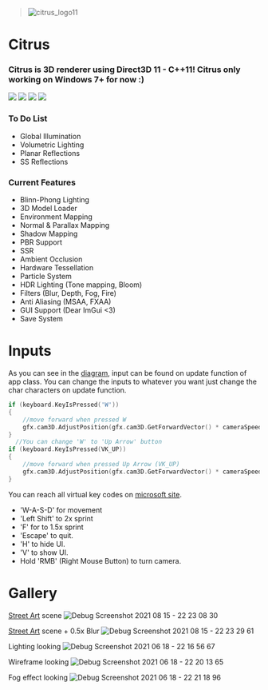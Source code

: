 > ![citrus_logo11](https://user-images.githubusercontent.com/60492235/122637162-d3911e00-d0f5-11eb-8534-c1d7c1085e3b.png)
# Citrus
### Citrus is 3D renderer using Direct3D 11 - C++11! Citrus only working on Windows 7+ for now :)

![](https://img.shields.io/github/stars/choi303/Citrus.svg) ![](https://img.shields.io/github/forks/choi303/Citrus.svg) ![](https://img.shields.io/github/release/choi303/Citrus.svg) ![](https://img.shields.io/github/issues/choi303/Citrus.svg) 

### To Do List
- Global Illumination
- Volumetric Lighting
- Planar Reflections
- SS Reflections

### Current Features
- Blinn-Phong Lighting
- 3D Model Loader
- Environment Mapping
- Normal & Parallax Mapping
- Shadow Mapping
- PBR Support
- SSR
- Ambient Occlusion
- Hardware Tessellation
- Particle System
- HDR Lighting (Tone mapping, Bloom)
- Filters (Blur, Depth, Fog, Fire)
- Anti Aliasing (MSAA, FXAA)
- GUI Support (Dear ImGui <3)
- Save System

# Inputs
As you can see in the [diagram](https://miro.com/app/board/o9J_lXORBkk=/), input can be found on update function of app class. You can change the inputs to whatever you want just change the char characters on update function.
```c++
if (keyboard.KeyIsPressed('W'))
{
	//move forward when pressed W
	gfx.cam3D.AdjustPosition(gfx.cam3D.GetForwardVector() * cameraSpeed * deltaTime);
}
  //You can change 'W' to 'Up Arrow' button
if (keyboard.KeyIsPressed(VK_UP)) 
{
	//move forward when pressed Up Arrow (VK_UP)
	gfx.cam3D.AdjustPosition(gfx.cam3D.GetForwardVector() * cameraSpeed * deltaTime);
}
```
You can reach all virtual key codes on [microsoft site](https://docs.microsoft.com/en-us/windows/win32/inputdev/virtual-key-codes).
- 'W-A-S-D' for movement
- 'Left Shift' to 2x sprint
- 'F' for to 1.5x sprint
- 'Escape' to quit.
- 'H' to hide UI.
- 'V' to show UI.
- Hold 'RMB' (Right Mouse Button) to turn camera.

# Gallery
[Street Art](https://www.youtube.com/watch?v=Ivt2RrtkPYQ) scene
![Debug Screenshot 2021 08 15 - 22 23 08 30](https://user-images.githubusercontent.com/60492235/129593137-59d4f437-2c97-4544-9b32-e4b68a25aaa4.png)

[Street Art](https://www.youtube.com/watch?v=Ivt2RrtkPYQ) scene + 0.5x Blur
![Debug Screenshot 2021 08 15 - 22 23 29 61](https://user-images.githubusercontent.com/60492235/129593885-b2d30eb0-2355-42ad-a00e-2f435d567dac.png)

Lighting looking
![Debug Screenshot 2021 06 18 - 22 16 56 67](https://user-images.githubusercontent.com/60492235/122608333-b53f0a00-d084-11eb-8280-2dada26e5668.png)

Wireframe looking
![Debug Screenshot 2021 06 18 - 22 20 13 65](https://user-images.githubusercontent.com/60492235/122608394-cbe56100-d084-11eb-9178-ce2ef3043cad.png)

Fog effect looking
![Debug Screenshot 2021 06 18 - 22 21 18 96](https://user-images.githubusercontent.com/60492235/122608416-d43d9c00-d084-11eb-9754-5af7420cdc67.png)
